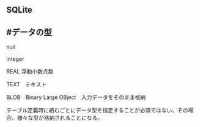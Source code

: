 ## SQLite



## #データの型

null 

integer

REAL	浮動小数点数

TEXT　テキスト

BLOB　Binary Large OBject　入力データをそのまま格納

テーブル定義時に絡むごとにデータ型を指定することが必須ではない、その場合、様々な型が格納されることになる。

